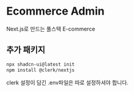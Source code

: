 # Ecommerce Admin

Next.js로 만드는 풀스택 E-commerce

## 추가 패키지

```bash
npx shadcn-ui@latest init
npm install @clerk/nextjs
```

clerk 설정이 담긴 .env파일은 따로 설정하셔야 합니다.

